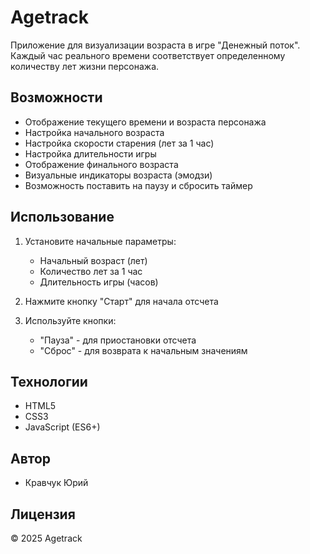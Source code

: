 # Agetrack

Приложение для визуализации возраста в игре "Денежный поток". Каждый час реального времени соответствует определенному количеству лет жизни персонажа.

## Возможности

- Отображение текущего времени и возраста персонажа
- Настройка начального возраста
- Настройка скорости старения (лет за 1 час)
- Настройка длительности игры
- Отображение финального возраста
- Визуальные индикаторы возраста (эмодзи)
- Возможность поставить на паузу и сбросить таймер

## Использование

1. Установите начальные параметры:
   - Начальный возраст (лет)
   - Количество лет за 1 час
   - Длительность игры (часов)

2. Нажмите кнопку "Старт" для начала отсчета

3. Используйте кнопки:
   - "Пауза" - для приостановки отсчета
   - "Сброс" - для возврата к начальным значениям

## Технологии

- HTML5
- CSS3
- JavaScript (ES6+)

## Автор

- Кравчук Юрий

## Лицензия

© 2025 Agetrack 